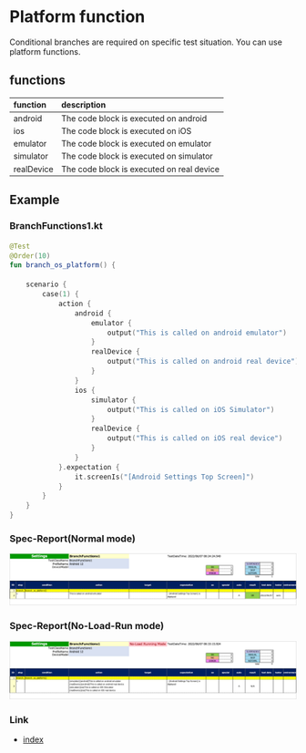 # Platform function

Conditional branches are required on specific test situation. You can use platform functions.

## functions

| function   | description                               |
|:-----------|:------------------------------------------|
| android    | The code block is executed on android     |
| ios        | The code block is executed on iOS         |
| emulator   | The code block is executed on emulator    |
| simulator  | The code block is executed on simulator   |
| realDevice | The code block is executed on real device |

## Example

### BranchFunctions1.kt

```kotlin
@Test
@Order(10)
fun branch_os_platform() {

    scenario {
        case(1) {
            action {
                android {
                    emulator {
                        output("This is called on android emulator")
                    }
                    realDevice {
                        output("This is called on android real device")
                    }
                }
                ios {
                    simulator {
                        output("This is called on iOS Simulator")
                    }
                    realDevice {
                        output("This is called on iOS real device")
                    }
                }
            }.expectation {
                it.screenIs("[Android Settings Top Screen]")
            }
        }
    }
}
```

### Spec-Report(Normal mode)

![](../../_images/branch_functions_normal.png)

### Spec-Report(No-Load-Run mode)

![](../../_images/branch_functions_no_load_run.png)

### Link

- [index](../../../index.md)

